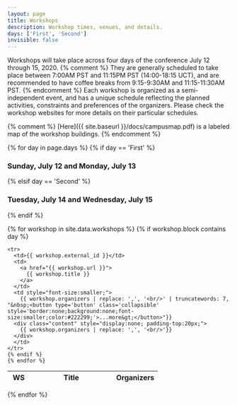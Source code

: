 ```yaml
---
layout: page
title: Workshops
description: Workshop times, venues, and details.
days: ['First', 'Second']
invisible: false
---
```




Workshops will take place across four days of the conference July 12 through 15, 2020. 
{% comment %}
They are generally scheduled to take place between 7:00AM PST and 11:15PM PST (14:00-18:15 UCT), 
and are recommended to have coffee breaks from 9:15-9:30AM and 11:15-11:30AM PST. 
{% endcomment %}
Each workshop is organized as a semi-independent event, and has a unique schedule reflecting the
planned activities, constraints and preferences of the organizers.
Please check the workshop websites for more details on their particular schedules.

{% comment %}
[Here]({{ site.baseurl }}/docs/campusmap.pdf) is a labeled map of the workshop buildings.
{% endcomment %}

{% for day in page.days %}
{% if day == 'First' %}
### Sunday, July 12 and Monday, July 13  
{% elsif day == 'Second' %}
### Tuesday, July 14 and Wednesday, July 15  
{% endif %}



<table class="table table-striped table-workshop">
  <thead>
    <tr>
      <th width="15%" align="center">WS</th>
      <th width="55%">Title</th>
      <th width="30%">Organizers</th>
    </tr>
  </thead>
  <tbody>
    {% for workshop in site.data.workshops %}
    {% if workshop.block contains day %}

    <tr>
      <td>{{ workshop.external_id }}</td>
      <td>
        <a href="{{ workshop.url }}">
          {{ workshop.title }}
        </a>
      </td>
      <td style="font-size:smaller;">
        {{ workshop.organizers | replace: ',', '<br/>' | truncatewords: 7, "&nbsp;<button type='button' class='collapsible' style='border:none;background:none;font-size:smaller;color:#222299;'>...more&gt;</button>"}}
      <div class="content" style="display:none; padding-top:20px;">
        {{ workshop.organizers | replace: ',', '<br/>'}}
      </div>
      </td>     
    </tr>
    {% endif %}
    {% endfor %}
  </tbody>
</table>
{% endfor %}

<script>
var coll = document.getElementsByClassName("collapsible");
var i;

for (i = 0; i < coll.length; i++) {
  coll[i].addEventListener("click", function() {
    this.classList.toggle("active");
    this.style.display = "none";
    var content = this.nextElementSibling;
    //if (content.style.display === "block") {
    //  content.style.display = "none";
    //} else {
    //  content.style.display = "block";
    //}
    var c = this.parentElement;
    c.innerHTML = content.innerHTML;
    });
}
</script>

